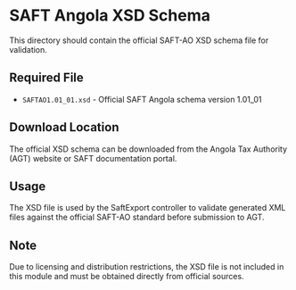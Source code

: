 # SAFT Angola XSD Schema

This directory should contain the official SAFT-AO XSD schema file for validation.

## Required File
- `SAFTAO1.01_01.xsd` - Official SAFT Angola schema version 1.01_01

## Download Location
The official XSD schema can be downloaded from the Angola Tax Authority (AGT) website or SAFT documentation portal.

## Usage
The XSD file is used by the SaftExport controller to validate generated XML files against the official SAFT-AO standard before submission to AGT.

## Note
Due to licensing and distribution restrictions, the XSD file is not included in this module and must be obtained directly from official sources.